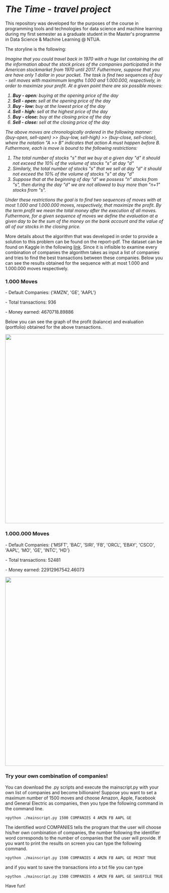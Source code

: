 # *The Time - travel project*

This repository was developed for the purposes of the course in programming tools and technologies for data science and machine learning during my first semester as a graduate student in the Master's programme in Data Science & Machine Learning @ NTUA. 

The storyline is the following:

<em>Imagine that you could travel back in 1970 with a huge list containing the all the information about the stock prices of the companies participated in the American stockmarket from 1970 until 2017. Futhermore, suppose that you are have only 1 dollar in your pocket. The task is find two sequences of buy - sell moves with maximimum lengths 1.000 and 1.000.000, respectively, in order to maximize your profit. At a given point there are six possible moves:

<ol>
  <li><b>Buy - open:</b> buying at the opening price of the day</li>
  <li><b>Sell - open:</b> sell at the opening price of the day</li>
  <li><b>Buy - low:</b> buy at the lowest price of the day</li>
  <li><b>Sell - high:</b> sell at the highest price of the day</li>
  <li><b>Buy - close:</b> buy at the closing price of the day</li>
  <li><b>Sell - close:</b> sell at the closing price of the day</li>
</ol>

The above moves are chronologically ordered in the following manner: {buy-open, sell-open} >> {buy-low, sell-high} >> {buy-close, sell-close}, where the notation "A >> B" indicates that action A must happen before B. Futhermore, each is move is bound to the following restrictions:
  
<ol>
  <li> The total number of stocks "s" that we buy at a given day "d" it should not exceed the 10% of the volume of stocks "s" at day "d"</li>
  <li> Similarly, the total number of stocks "s" that we sell at day "d" it should not exceed the 10% of the volume of stocks "s" at day "d" </li>
  <li> Suppose that at the beginning of day "d" we possess "n" stocks from "s", then during the day "d" we are not allowed to buy more than "n+1" stocks from "s".</li>
</ol>

Under these restrictions the goal is to find two sequences of moves with at most 1.000 and 1.000.000 moves, respectively, that maximize the profit. By the term profit we mean the total money after the execution of all moves. Futhermore, for a given sequence of moves we define the evaluation at a given day to be the sum of the money on the bank account and the value of all of our stocks in the closing price.
</em>

More details about the algorithm that was developed in order to provide a solution to this problem can be found on the report-pdf. The dataset can be found on Kaggle in the following [link](https://www.kaggle.com/datasets/borismarjanovic/price-volume-data-for-all-us-stocks-etfs). Since it is infisible to examine every combination of companies the algorithm takes as input a list of companies and tries to find the best transactions between these companies. Below you can see the results obtained for the sequence with at most 1.000 and 1.000.000 moves respectively.

### 1.000 Moves

<div id="container">
  <div id="content">
    <p>- Default Companies:  {'AMZN', 'GE', 'AAPL'}</p>
    <p>- Total transactions:  936</p>
    <p>- Money earned:  4670718.89886</p>
  </div>
</div>

Below you can see the graph of the profit (balance) and evaluation (portfolio) obtained for the above transactions.


<img src="https://github.com/ChrisNick92/Time-travel-Project/blob/main/images/1000.png?raw=true" width="800" height="600">


### 1.000.000 Moves

<div id="container">
  <div id="content">
    <p>- Default Companies:  {'MSFT', 'BAC', 'SIRI', 'FB', 'ORCL', 'EBAY', 'CSCO', 'AAPL', 'MO', 'GE', 'INTC', 'HD'}</p>
    <p>- Total transactions:  52481</p>
    <p>- Money earned:  22912967542.46073</p>
  </div>
</div>

<img src="https://github.com/ChrisNick92/Time-travel-Project/blob/main/images/1000000.png?raw=true" width="800" height="600">

### Try your own combination of companies!

You can download the .py scripts and execute the mainscript.py with your own list of companies and become billionaire! Suppose you want to set a maximum number of 1500 moves and choose Amazon, Apple, Facebook and General Electric as companies, then you type the following command in the command line.

`>python ./mainscript.py 1500 COMPANIES 4 AMZN FB AAPL GE`

The identified word COMPANIES tells the program that the user will choose his/her own combination of companies, the number following the identifier word corresponds to the number of companies that the user will provide. If you want to print the results on screen you can type the following command.

`>python ./mainscript.py 1500 COMPANIES 4 AMZN FB AAPL GE PRINT TRUE`

and if you want to save the transactions into a txt file you can type

`>python ./mainscript.py 1500 COMPANIES 4 AMZN FB AAPL GE SAVEFILE TRUE`

Have fun!
